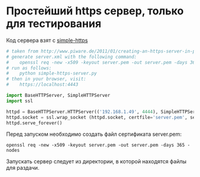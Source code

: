 # Простейший https сервер, только для тестирования

Код сервера взят с [simple-https](https://gist.github.com/dergachev/7028596)

```python
# taken from http://www.piware.de/2011/01/creating-an-https-server-in-python/
# generate server.xml with the following command:
#    openssl req -new -x509 -keyout server.pem -out server.pem -days 365 -nodes
# run as follows:
#    python simple-https-server.py
# then in your browser, visit:
#    https://localhost:4443

import BaseHTTPServer, SimpleHTTPServer
import ssl

httpd = BaseHTTPServer.HTTPServer(('192.168.1.49', 4444), SimpleHTTPServer.SimpleHTTPRequestHandler)
httpd.socket = ssl.wrap_socket (httpd.socket, certfile='server.pem', server_side=True)
httpd.serve_forever()
```

Перед запуском необходимо создать файл сертификата server.pem:

```shell
openssl req -new -x509 -keyout server.pem -out server.pem -days 365 -nodes
```

Запускать сервер следует из директории, в которой находятся файлы для раздачи.
